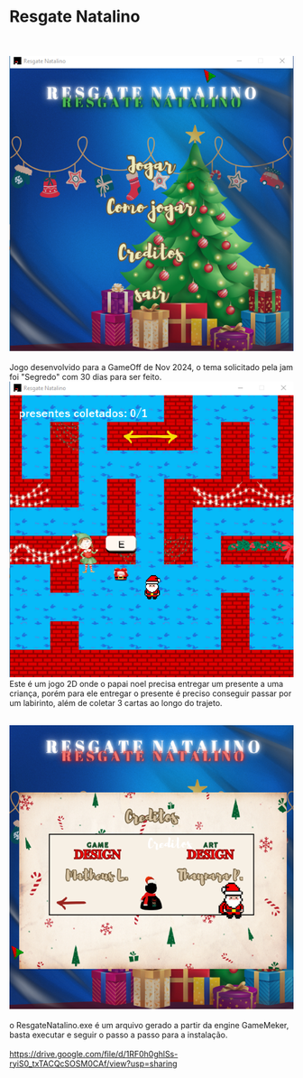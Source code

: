 # Resgate Natalino


<br><br>
![logo_ResgateNatalino](https://github.com/MatheusLastoria/ResgateNatalino/blob/main/Logo_ResgateNatalino.png)
<br><br>
Jogo desenvolvido para a GameOff de Nov 2024, o tema solicitado pela jam foi "Segredo" com 30 dias para ser feito.
![logo_ResgateNatalino](https://github.com/MatheusLastoria/ResgateNatalino/blob/main/ResgateNatalino_Jogar.png)
Este é um jogo 2D onde o papai noel precisa entregar um presente a uma criança, porém para ele entregar o presente 
é preciso conseguir passar por um labirinto, além de coletar 3 cartas ao longo do trajeto.
<br><br>


![logo_ResgateNatalino](https://github.com/MatheusLastoria/ResgateNatalino/blob/main/ResgateNatalino_creditos.png)
<br><br>
o ResgateNatalino.exe é um arquivo gerado a partir da engine GameMeker, basta executar e seguir o passo a passo para a instalação.
<br><br>
https://drive.google.com/file/d/1RF0h0ghlSs-ryiS0_txTACQcSOSM0CAf/view?usp=sharing
